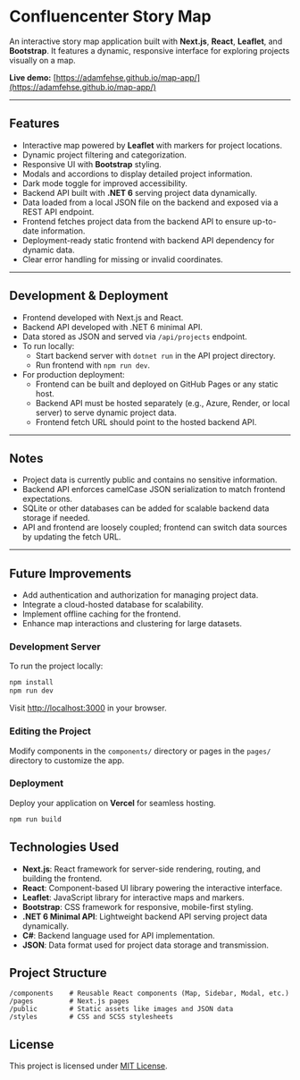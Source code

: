 # Confluencenter Story Map

An interactive story map application built with **Next.js**, **React**, **Leaflet**, and **Bootstrap**. It features a dynamic, responsive interface for exploring projects visually on a map.

**Live demo:** [https://adamfehse.github.io/map-app/](https://adamfehse.github.io/map-app/)

---

## Features

- Interactive map powered by **Leaflet** with markers for project locations.
- Dynamic project filtering and categorization.
- Responsive UI with **Bootstrap** styling.
- Modals and accordions to display detailed project information.
- Dark mode toggle for improved accessibility.
- Backend API built with **.NET 6** serving project data dynamically.
- Data loaded from a local JSON file on the backend and exposed via a REST API endpoint.
- Frontend fetches project data from the backend API to ensure up-to-date information.
- Deployment-ready static frontend with backend API dependency for dynamic data.
- Clear error handling for missing or invalid coordinates.

---

## Development & Deployment

- Frontend developed with Next.js and React.
- Backend API developed with .NET 6 minimal API.
- Data stored as JSON and served via `/api/projects` endpoint.
- To run locally:
  - Start backend server with `dotnet run` in the API project directory.
  - Run frontend with `npm run dev`.
- For production deployment:
  - Frontend can be built and deployed on GitHub Pages or any static host.
  - Backend API must be hosted separately (e.g., Azure, Render, or local server) to serve dynamic project data.
  - Frontend fetch URL should point to the hosted backend API.

---

## Notes

- Project data is currently public and contains no sensitive information.
- Backend API enforces camelCase JSON serialization to match frontend expectations.
- SQLite or other databases can be added for scalable backend data storage if needed.
- API and frontend are loosely coupled; frontend can switch data sources by updating the fetch URL.

---

## Future Improvements

- Add authentication and authorization for managing project data.
- Integrate a cloud-hosted database for scalability.
- Implement offline caching for the frontend.
- Enhance map interactions and clustering for large datasets.


### Development Server

To run the project locally:

```bash
npm install
npm run dev
```

Visit [http://localhost:3000](http://localhost:3000) in your browser.

### Editing the Project

Modify components in the `components/` directory or pages in the `pages/` directory to customize the app.

### Deployment

Deploy your application on **Vercel** for seamless hosting.

```bash
npm run build
```

## Technologies Used

- **Next.js**: React framework for server-side rendering, routing, and building the frontend.
- **React**: Component-based UI library powering the interactive interface.
- **Leaflet**: JavaScript library for interactive maps and markers.
- **Bootstrap**: CSS framework for responsive, mobile-first styling.
- **.NET 6 Minimal API**: Lightweight backend API serving project data dynamically.
- **C#**: Backend language used for API implementation.
- **JSON**: Data format used for project data storage and transmission.

## Project Structure

```
/components    # Reusable React components (Map, Sidebar, Modal, etc.)
/pages         # Next.js pages
/public        # Static assets like images and JSON data
/styles        # CSS and SCSS stylesheets
```

## License

This project is licensed under [MIT License](https://opensource.org/license/mit).

